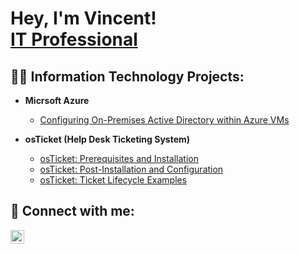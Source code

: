# Hey, I'm Vincent! <br/><a href="www.linkedin.com/in/vincent-chachere-9b3253134/">IT Professional</a>

## 👨‍💻 Information Technology Projects:

- <b>Micrsoft Azure</b>
  - [Configuring On-Premises Active Directory within Azure VMs](https://github.com/vincentchachere/azure-on-prem-ad)

- <b>osTicket (Help Desk Ticketing System)</b>
  - [osTicket: Prerequisites and Installation](https://github.com/vincentchachere/osticket-prereqs)
  - [osTicket: Post-Installation and Configuration](https://github.com/vincentchachere/post-install-config)
  - [osTicket: Ticket Lifecycle Examples](https://github.com/vincentchachere/ticket-lifestyle)

## 🤳 Connect with me:

[<img align="left" alt="vincentchachere | LinkedIn" width="22px" src="https://cdn.jsdelivr.net/npm/simple-icons@v3/icons/linkedin.svg" />][linkedin]

[linkedin]: https://linkedin.com/in/vincentchachere
